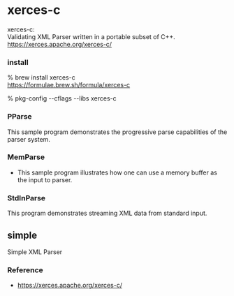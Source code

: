  xerces-c
==============

 xerces-c: <br/>
Validating XML Parser written in a portable subset of C++. <br/>
https://xerces.apache.org/xerces-c/ <br/>


###  install 
% brew install  xerces-c <br/>
https://formulae.brew.sh/formula/xerces-c <br/>

%  pkg-config --cflags --libs xerces-c <br/>


### PParse
This sample program demonstrates the progressive parse capabilities of the parser system. 

### MemParse
 * This sample program illustrates how one can use a memory buffer as the input to parser. 

### StdInParse
   This program demonstrates streaming XML data from standard input. 

## simple
Simple XML Parser


### Reference <br/>
- https://xerces.apache.org/xerces-c/ 

